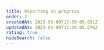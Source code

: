 ```yaml
---
title: Reporting on progress
order: 7
createdAt: 2023-03-09T17:39:05.051Z
updatedAt: 2023-03-09T17:39:05.076Z
rating: true
hideSearch: false
---
```

